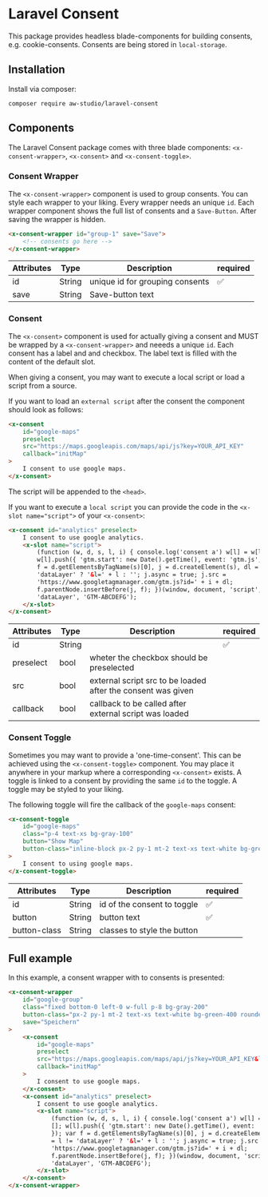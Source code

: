 # Laravel Consent

This package provides headless blade-components for building consents, e.g. cookie-consents.
Consents are being stored in `local-storage`.

## Installation

Install via composer:

```shell
composer require aw-studio/laravel-consent
```

## Components

The Laravel Consent package comes with three blade components: `<x-consent-wrapper>`, `<x-consent>` and `<x-consent-toggle>`.

### Consent Wrapper

The `<x-consent-wrapper>` component is used to group consents. You can style each wrapper to your liking. Every wrapper needs an unique `id`.
Each wrapper component shows the full list of consents and a `Save-Button`. After saving the wrapper is hidden.

```html
<x-consent-wrapper id="group-1" save="Save">
    <!-- consents go here -->
</x-consent-wrapper>
```

| Attributes | Type   | Description                     | required |
| ---------- | ------ | ------------------------------- | -------- |
| id         | String | unique id for grouping consents | ✅       |
| save       | String | Save-button text                |          |

### Consent

The `<x-consent>` component is used for actually giving a consent and MUST be wrapped by a `<x-consent-wrapper>` and neeeds a unique `id`.
Each consent has a label and and checkbox. The label text is filled with the content of the default slot.

When giving a consent, you may want to execute a local script or load a script from a source.

If you want to load an `external script` after the consent the component should look as follows:

```html
<x-consent
    id="google-maps"
    preselect
    src="https://maps.googleapis.com/maps/api/js?key=YOUR_API_KEY"
    callback="initMap"
>
    I consent to use google maps.
</x-consent>
```

The script will be appended to the `<head>`.

If you want to execute a `local script` you can provide the code in the `<x-slot name="script">` of your `<x-consent>`:

```html
<x-consent id="analytics" preselect>
    I consent to use google analytics.
    <x-slot name="script">
        (function (w, d, s, l, i) { console.log('consent a') w[l] = w[l] || [];
        w[l].push({ 'gtm.start': new Date().getTime(), event: 'gtm.js', }); var
        f = d.getElementsByTagName(s)[0], j = d.createElement(s), dl = l !=
        'dataLayer' ? '&l=' + l : ''; j.async = true; j.src =
        'https://www.googletagmanager.com/gtm.js?id=' + i + dl;
        f.parentNode.insertBefore(j, f); })(window, document, 'script',
        'dataLayer', 'GTM-ABCDEFG');
    </x-slot>
</x-consent>
```

| Attributes | Type   | Description                                                  | required |
| ---------- | ------ | ------------------------------------------------------------ | -------- |
| id         | String |                                                              | ✅       |
| preselect  | bool   | wheter the checkbox should be preselected                    |          |
| src        | bool   | external script src to be loaded after the consent was given |          |
| callback   | bool   | callback to be called after external script was loaded       |          |

### Consent Toggle

Sometimes you may want to provide a 'one-time-consent'. This can be achieved using the `<x-consent-toggle>` component. You may place it anywhere in your markup where a corresponding `<x-consent>` exists. A toggle is linked to a consent by providing the same `id` to the toggle. A toggle may be styled to your liking.

The following toggle will fire the callback of the `google-maps` consent:

```html
<x-consent-toggle
    id="google-maps"
    class="p-4 text-xs bg-gray-100"
    button="Show Map"
    button-class="inline-block px-2 py-1 mt-2 text-xs text-white bg-green-400 rounded-md cursor-pointer"
>
    I consent to using google maps.
</x-consent-toggle>
```

| Attributes   | Type   | Description                 | required |
| ------------ | ------ | --------------------------- | -------- |
| id           | String | id of the consent to toggle | ✅       |
| button       | String | button text                 | ✅       |
| button-class | String | classes to style the button |          |

## Full example

In this example, a consent wrapper with to consents is presented:

```html
<x-consent-wrapper
    id="google-group"
    class="fixed bottom-0 left-0 w-full p-8 bg-gray-200"
    button-class="px-2 py-1 mt-2 text-xs text-white bg-green-400 rounded-md cursor-pointer"
    save="Speichern"
>
    <x-consent
        id="google-maps"
        preselect
        src="https://maps.googleapis.com/maps/api/js?key=YOUR_API_KEY&libraries=places"
        callback="initMap"
    >
        I consent to use google maps.
    </x-consent>
    <x-consent id="analytics" preselect>
        I consent to use google analytics.
        <x-slot name="script">
            (function (w, d, s, l, i) { console.log('consent a') w[l] = w[l] ||
            []; w[l].push({ 'gtm.start': new Date().getTime(), event: 'gtm.js',
            }); var f = d.getElementsByTagName(s)[0], j = d.createElement(s), dl
            = l != 'dataLayer' ? '&l=' + l : ''; j.async = true; j.src =
            'https://www.googletagmanager.com/gtm.js?id=' + i + dl;
            f.parentNode.insertBefore(j, f); })(window, document, 'script',
            'dataLayer', 'GTM-ABCDEFG');
        </x-slot>
    </x-consent>
</x-consent-wrapper>
```
